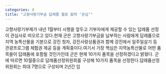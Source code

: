 ```yaml
---
categories: d
title: "고향사랑기부금 답례품 뭘로 할까 ‘관심’"
---
```

고향사랑기부제가 내년 1월부터 시행을 앞두고 기부자에게 제공할 수 있는 답례품 선정이 관심사로 떠오르고 있다.현재 군은 고향사랑기부금을 납부하는 사람에게 답례품으로 지역 농특산물을 기본으로 강진 청자, 강진사랑상품권과 함께 강진에서 일주일살기 등 관광프로그램 체험권 제공 등을 계획중이다.여기서 가장 핵심은 지역농특산물로 어떤 품목들이 답례품에 포함될 것인가인데 군은 현재 10가지 품목을 선정하겠다고 밝혔다. 군에 따르면 10월중으로 답례품선정위원회를 구성해 10가지 품목을 선정한다.답례품선정위원회는 최대 7명으로 구성되며 2년간 임